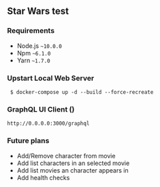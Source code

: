 Star Wars test
---- 

### Requirements

 - Node.js `~10.0.0`
 - Npm `~6.1.0`
 - Yarn `~1.7.0`
 
### Upstart Local Web Server
 
     $ docker-compose up -d --build --force-recreate
     
### GraphQL UI Client ()

    http://0.0.0.0:3000/graphql
    
### Future plans

 - Add/Remove character from movie
 - Add list characters in an selected movie
 - Add list movies an character appears in
 - Add health checks